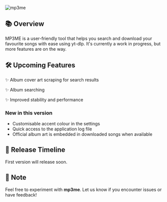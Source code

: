 ![mp3me](https://github.com/user-attachments/assets/c0d1c82a-53a8-4dc6-aab0-3fe30a307794)

## 📚 Overview

MP3ME is a user-friendly tool that helps you search and download your favourite songs with ease using yt-dlp. It's currently a work in progress, but more features are on the way.


## 🛠️ Upcoming Features

✨ Album cover art scraping for search results

✨ Album searching

✨ Improved stability and performance

### New in this version

* Customisable accent colour in the settings
* Quick access to the application log file
* Official album art is embedded in downloaded songs when available


## 🚀 Release Timeline

First version will release soon.


## 📌 Note

Feel free to experiment with **mp3me**. Let us know if you encounter issues or have feedback!
